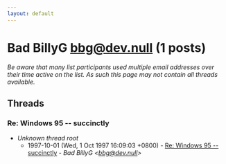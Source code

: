 ```yaml
---
layout: default
---
```


# Bad BillyG <bbg@dev.null> (1 posts)

_Be aware that many list participants used multiple email addresses over their time active on the list. As such this page may not contain all threads available._

## Threads

### Re: Windows 95 -- succinctly
+ _Unknown thread root_
  + 1997-10-01 (Wed, 1 Oct 1997 16:09:03 +0800) - [Re: Windows 95 -- succinctly](/archive/1997/10/fd080b09299db393c401b89e9f686c58db48f491e125842df8f1e0d3229d15b9) - _Bad BillyG \<bbg@dev.null\>_


